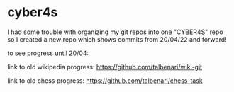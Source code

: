# cyber4s

I had some trouble with organizing my git repos into one "CYBER4S" repo so I created
a new repo which shows commits from 20/04/22 and forward!

to see progress until 20/04:

link to old wikipedia progress: https://github.com/talbenari/wiki-git

link to old chess progress: https://github.com/talbenari/chess-task